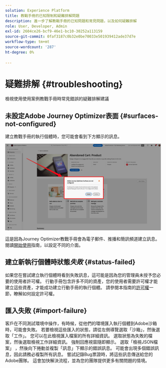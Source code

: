 ```yaml
---
solution: Experience Platform
title: 教戰手冊的已知限制和疑難排解問題
description: 進一步了解教戰手冊的已知問題和常見問題，以及如何疑難排解
role: User, Developer, Admin
exl-id: 2604ce26-bcf9-46e1-bc10-30252a113159
source-git-commit: 0faf3187c0b32e0be70033e501939412ade37d7e
workflow-type: tm+mt
source-wordcount: '287'
ht-degree: 0%

---
```



# 疑難排解 {#troubleshooting}

檢視使用使用案例教戰手冊時常見錯誤的疑難排解建議

## 未設定Adobe Journey Optimizer表面 {#surfaces-not-configured}

建立教戰手冊的執行個體時，您可能會看到下方顯示的訊息。

![疑難排解](/help/use-case-playbooks/assets/playbooks/troubleshooting/troubleshooting-ajo.png)

這是因為Journey Optimizer教戰手冊會為電子郵件、推播和簡訊頻道建立訊息。 閱讀[開始使用](/help/use-case-playbooks/playbooks/get-started.md#configure-sandbox-and-channel-surfaces-in-journey-optimizer)指南，以設定不同的介面。

## 建立新執行個體時狀態&#x200B;*失敗* {#status-failed}

如果您在嘗試建立執行個體時看到失敗訊息，這可能是因為您的管理員未授予您必要的使用者許可權。 行動手冊包含許多不同的資產，您的使用者需要許可權才能建立這些資產，才能成功建立行動手冊的執行個體。 請參閱本指南的[許可權](/help/use-case-playbooks/playbooks/get-started.md#grant-your-team-the-required-access-permissions)一節，瞭解如何設定許可權。

## 匯入失敗 {#import-failure}

客戶在不同測試環境中操作，有時候，從他們的環境匯入執行個體到Adobe沙箱時，可能會失敗。 若要檢視這些匯入的狀態，請從左側導覽選取「沙箱」，然後選取「工作」。 您可以在此檢視匯入檔案的所有詳細資訊。 選取狀態為失敗的檔案，然後選取檢視工作詳細資訊。 強制回應視窗隨即顯示。 選取「檢視JSON檔案」 ，然後向下捲動並複製「訊息」下顯示的錯誤訊息。 可能會出現多個錯誤訊息，因此請務必複製所有訊息。 嘗試記錄Bug票證時，將這些訊息傳送給您的Adobe團隊。 這會加快解決流程，並為您的團隊提供更多有關問題的情境。
